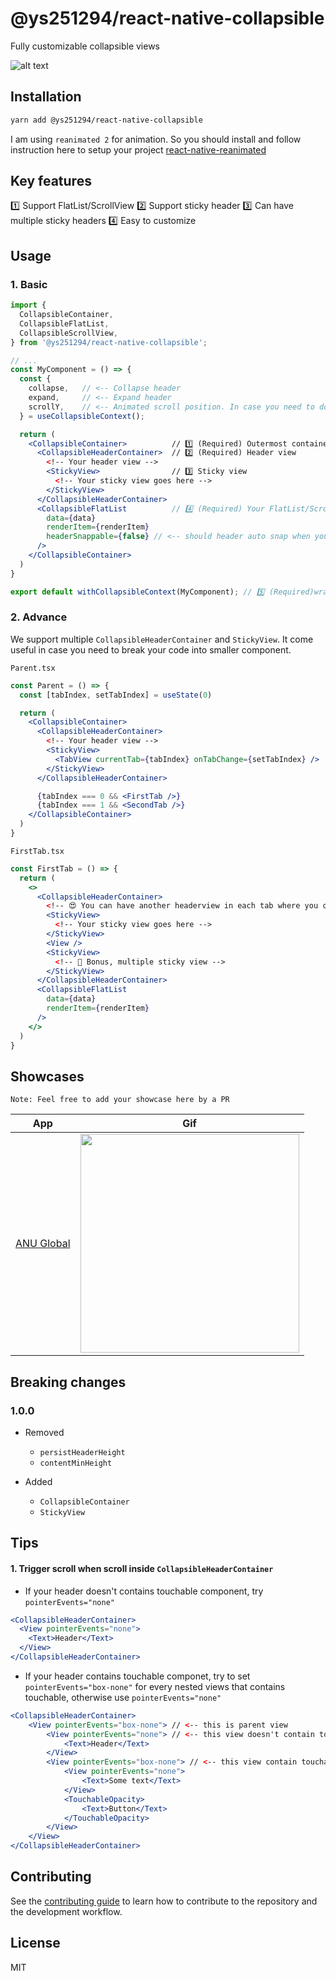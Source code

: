 # @ys251294/react-native-collapsible

Fully customizable collapsible views

![alt text](pictures/intro.gif 'Intro')

## Installation

```sh
yarn add @ys251294/react-native-collapsible
```

I am using `reanimated 2` for animation. So you should install and follow instruction here to setup your project [react-native-reanimated](https://docs.swmansion.com/react-native-reanimated/docs/installation)

## Key features
1️⃣ Support FlatList/ScrollView
2️⃣ Support sticky header
3️⃣ Can have multiple sticky headers
4️⃣ Easy to customize

## Usage
### 1. Basic
```jsx
import {
  CollapsibleContainer,
  CollapsibleFlatList,
  CollapsibleScrollView,
} from '@ys251294/react-native-collapsible';

// ...
const MyComponent = () => {
  const {
    collapse,   // <-- Collapse header
    expand,     // <-- Expand header
    scrollY,    // <-- Animated scroll position. In case you need to do some animation in your header or somewhere else
  } = useCollapsibleContext();

  return (
    <CollapsibleContainer>          // 1️⃣ (Required) Outermost container 
      <CollapsibleHeaderContainer>  // 2️⃣ (Required) Header view
        <!-- Your header view -->
        <StickyView>                // 3️⃣ Sticky view
          <!-- Your sticky view goes here -->
        </StickyView>
      </CollapsibleHeaderContainer>
      <CollapsibleFlatList          // 4️⃣ (Required) Your FlatList/ScrollView
        data={data}
        renderItem={renderItem}
        headerSnappable={false} // <-- should header auto snap when you release the finger
      />
    </CollapsibleContainer>
  )
}

export default withCollapsibleContext(MyComponent); // 5️⃣ (Required)wrap your component with `withCollapsibleContext`
```

### 2. Advance
We support multiple `CollapsibleHeaderContainer` and `StickyView`. It come useful in case you need to break your code into smaller component.

`Parent.tsx`
```jsx
const Parent = () => {
  const [tabIndex, setTabIndex] = useState(0)

  return (
    <CollapsibleContainer>
      <CollapsibleHeaderContainer>
        <!-- Your header view -->
        <StickyView>
          <TabView currentTab={tabIndex} onTabChange={setTabIndex} />
        </StickyView>
      </CollapsibleHeaderContainer>

      {tabIndex === 0 && <FirstTab />}
      {tabIndex === 1 && <SecondTab />}
    </CollapsibleContainer>
  )
}
```

`FirstTab.tsx`
```jsx
const FirstTab = () => {
  return (
    <>
      <CollapsibleHeaderContainer>
        <!-- 😍 You can have another headerview in each tab where you can add another StickyView there -->
        <StickyView>
          <!-- Your sticky view goes here -->
        </StickyView>
        <View />
        <StickyView>
          <!-- 🚀 Bonus, multiple sticky view -->
        </StickyView>
      </CollapsibleHeaderContainer>
      <CollapsibleFlatList
        data={data}
        renderItem={renderItem}
      />
    </>
  )
}
```

## Showcases
```
Note: Feel free to add your showcase here by a PR
```
| App         | Gif         |
| ----------- | ----------- |
| [ANU Global](https://apps.apple.com/us/app/anu-global/id1540735849) | <img src="/pictures/showcases/anu.gif" height="350"/> |

## Breaking changes

### 1.0.0

- Removed

  - `persistHeaderHeight`
  - `contentMinHeight`

- Added
  - `CollapsibleContainer`
  - `StickyView`

## Tips

#### 1. Trigger scroll when scroll inside `CollapsibleHeaderContainer`

- If your header doesn't contains touchable component, try `pointerEvents="none"`

```jsx
<CollapsibleHeaderContainer>
  <View pointerEvents="none">
    <Text>Header</Text>
  </View>
</CollapsibleHeaderContainer>
```

- If your header contains touchable componet, try to set `pointerEvents="box-none"` for every nested views that contains touchable, otherwise use `pointerEvents="none"`

```jsx
<CollapsibleHeaderContainer>
    <View pointerEvents="box-none"> // <-- this is parent view
        <View pointerEvents="none"> // <-- this view doesn't contain touchable component
            <Text>Header</Text>
        </View>
        <View pointerEvents="box-none"> // <-- this view contain touchable component
            <View pointerEvents="none">
                <Text>Some text</Text>
            </View>
            <TouchableOpacity>
                <Text>Button</Text>
            </TouchableOpacity>
        </View>
    </View>
</CollapsibleHeaderContainer>
```

## Contributing

See the [contributing guide](CONTRIBUTING.md) to learn how to contribute to the repository and the development workflow.

## License

MIT
